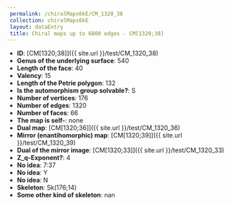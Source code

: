 ```yaml
--- 
 permalink: /chiralMaps6kE/CM_1320_38 
 collection: chiralMaps6kE
 layout: dataEntry
 title: Chiral maps up to 6000 edges - CM[1320;38]
---
```


- **ID**: [CM[1320;38]]({{ site.url }}/test/CM_1320_38)
- **Genus of the underlying surface**: 540
- **Length of the face**: 40
- **Valency**: 15
- **Length of the Petrie polygon**: 132
- **Is the automorphism group solvable?**: S
- **Number of vertices**: 176
- **Number of edges**: 1320
- **Number of faces**: 66
- **The map is self-**: none
- **Dual map**: [CM[1320;36]]({{ site.url }}/test/CM_1320_36)
- **Mirror (enantihomorphic) map**: [CM[1320;39]]({{ site.url }}/test/CM_1320_39)
- **Dual of the mirror image**: [CM[1320;33]]({{ site.url }}/test/CM_1320_33)
- **Z_q-Exponent?**: 4
- **No idea**:  7:37
- **No idea**: Y
- **No idea**: N
- **Skeleton**: Sk(176;14)
- **Some other kind of skeleton**: nan
